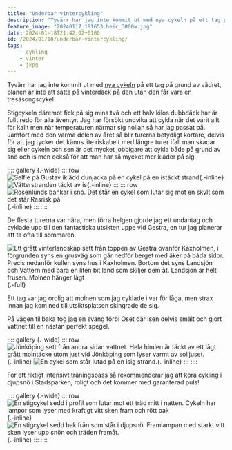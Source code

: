 ```yaml
---
title: "Underbar vintercykling"
description: "Tyvärr har jag inte kommit ut med nya cykeln på ett tag på grund av vädret, planen är inte att sätta på vinterdäck på den utan den får vara en tresäsongscykel. Stigcykeln däremot fick på sig mina två och ett halv kilos dubbdäck har är fullt redo för alla äventyr."
feature_image: "20240117_191653.heic_3000w.jpg"
date: 2024-01-18T21:42:02+0100
id: /2024/01/18/underbar-vintercykling/
tags:
    - cykling
    - vinter
    - jkpg
---
```


Tyvärr har jag inte kommit ut med [nya cykeln](/2023-11-18/ny-cykel/) på ett tag på grund av vädret, planen är inte att sätta på vinterdäck på den utan den får vara en tresäsongscykel.

Stigcykeln däremot fick på sig mina två och ett halv kilos dubbdäck har är fullt redo för alla äventyr. Jag har försökt undvika att cykla när det varit allt för kallt men när temperaturen närmar sig nollan så har jag passat på. Jämfört med den varma delen av året så blir turerna betydligt kortare, delvis för att jag tycker det känns lite riskabelt med längre turer ifall man skadar sig eller cykeln och sen är det mycket jobbigare att cykla både på grund av snö och is men också för att man har så mycket mer kläder på sig.

:::: gallery {.-wide}
::: row
![Selfie på Gustav iklädd dunjacka på en cykel på en istäckt strand](20240105_143956~2_3000w.jpg){.-inline}
![Vätterstranden täckt av is](20240105_144008_3000w.jpg){.-inline}
:::
::: row
![Rosenlunds bankar i snö. Det står en cykel som lutar sig mot en skylt som det står Rasrisk på](20240105_145629_3000w.jpg){.-inline}
:::
::::

De flesta turerna var nära, men förra helgen gjorde jag ett undantag och cyklade upp till den fantastiska utsikten uppe vid Gestra, en tur jag planerar att ta ofta till sommaren.

![Ett grått vinterlandskap sett från toppen av Gestra ovanför Kaxholmen, i förgrunden syns en grusväg som går nedför berget med åker på båda sidor. Precis nedanför kullen syns hus i Kaxholmen. Bortom det syns Landsjön och Vättern med bara en liten bit land som skiljer dem åt. Landsjön är helt frusen. Molnen hänger lågt](20240113_135455_3000w.jpg "Utsikten vid Gestra över Landsjön och Vättern"){.-full}

Ett tag var jag orolig att molnen som jag cyklade i var för låga, men strax innan jag kom ned till utsiktsplatsen skingrade de sig.

På vägen tillbaka tog jag en sväng förbi Oset där isen delvis smält och gjort vattnet till en nästan perfekt spegel.

:::: gallery {.-wide}
::: row
![Jönköping sett från andra sidan vattnet. Hela himlen är täckt av ett lågt grått molntäcke utom just vid Jönköping som lyser varmt av solljuset.](20240113_141528_3000w.jpg){.-inline}
![En cykel som står lutad på en isig strand.](20240113_143249_3000w.jpg){.-inline}
:::
::::

För ett riktigt intensivt träningspass så rekommenderar jag att köra cykling i djupsnö i Stadsparken, roligt och det kommer med garanterad puls!

:::: gallery {.-wide}
::: row
![En stigcykel sedd i profil som lutar mot ett träd mitt i natten. Cykeln har lampor som lyser med kraftigt vitt sken fram och rött bak](20240117_191623.heic_3000w.jpg){.-inline}
![En stigcykel sedd bakifrån som står i djupsnö. Framlampan med starkt vitt sken lyser upp snön och träden framåt.](20240117_192519.heic_3000w.jpg){.-inline}
:::
::::
